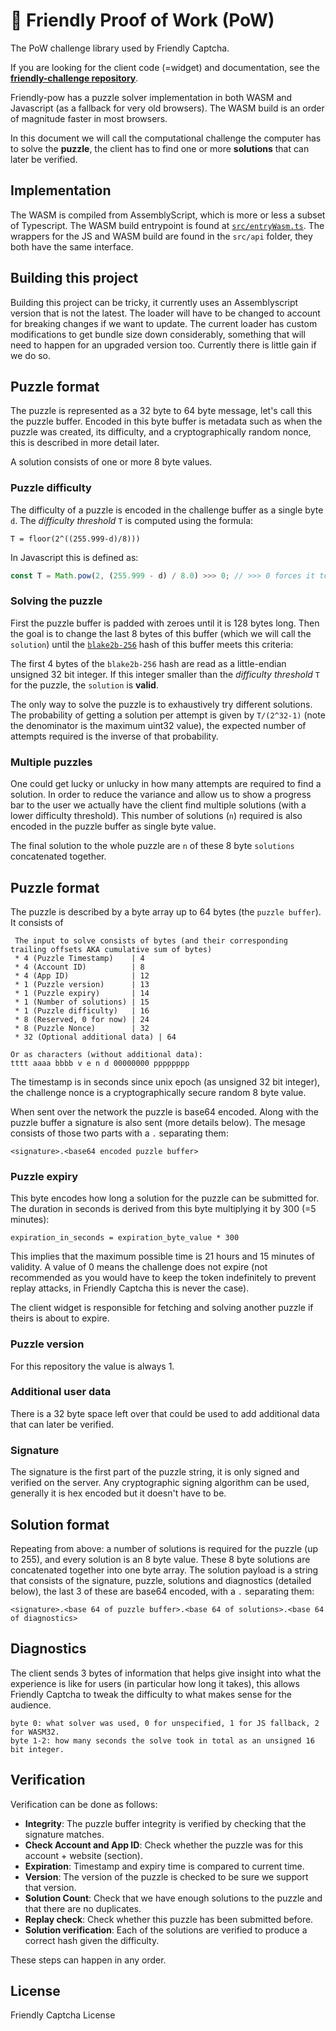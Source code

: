 # 👾 Friendly Proof of Work (PoW)

The PoW challenge library used by Friendly Captcha.

If you are looking for the client code (=widget) and documentation, see the [**friendly-challenge repository**](https://github.com/FriendlyCaptcha/friendly-challenge).

Friendly-pow has a puzzle solver implementation in both WASM and Javascript (as a fallback for very old browsers). The WASM build is an order of magnitude faster in most browsers.

In this document we will call the computational challenge the computer has to solve the **puzzle**, the client has to find one or more **solutions** that can later be verified.

## Implementation

The WASM is compiled from AssemblyScript, which is more or less a subset of Typescript. The WASM build entrypoint is found at [`src/entryWasm.ts`](./src/entryWasm.ts). The wrappers for the JS and WASM build are found in the `src/api` folder, they both have the same interface.

## Building this project

Building this project can be tricky, it currently uses an Assemblyscript version that is not the latest. The loader will have to be changed to account for breaking changes if we want to update. The current loader has custom modifications to get bundle size down considerably, something that will need to happen for an upgraded version too. Currently there is little gain if we do so.

## Puzzle format

The puzzle is represented as a 32 byte to 64 byte message, let's call this the puzzle buffer. Encoded in this byte buffer is metadata such as when the puzzle was created, its difficulty, and a cryptographically random nonce, this is described in more detail later.

A solution consists of one or more 8 byte values.

### Puzzle difficulty

The difficulty of a puzzle is encoded in the challenge buffer as a single byte `d`. The _difficulty threshold_ `T` is computed using the formula:

```
T = floor(2^((255.999-d)/8)))
```

In Javascript this is defined as:

```javascript
const T = Math.pow(2, (255.999 - d) / 8.0) >>> 0; // >>> 0 forces it to unsigned 32bit value
```

### Solving the puzzle

First the puzzle buffer is padded with zeroes until it is 128 bytes long. Then the goal is to change the last 8 bytes of this buffer (which we will call the `solution`) until the [`blake2b-256`](<https://en.wikipedia.org/wiki/BLAKE_(hash_function)>) hash of this buffer meets this criteria:

The first 4 bytes of the `blake2b-256` hash are read as a little-endian unsigned 32 bit integer. If this integer smaller than the _difficulty threshold_ `T` for the puzzle, the `solution` is **valid**.

The only way to solve the puzzle is to exhaustively try different solutions. The probability of getting a solution per attempt is given by `T/(2^32-1)` (note the denominator is the maximum uint32 value), the expected number of attempts required is the inverse of that probability.

### Multiple puzzles

One could get lucky or unlucky in how many attempts are required to find a solution. In order to reduce the variance and allow us to show a progress bar to the user we actually have the client find multiple solutions (with a lower difficulty threshold). This number of solutions (`n`) required is also encoded in the puzzle buffer as single byte value.

The final solution to the whole puzzle are `n` of these 8 byte `solutions` concatenated together.

## Puzzle format

The puzzle is described by a byte array up to 64 bytes (the `puzzle buffer`). It consists of

```
 The input to solve consists of bytes (and their corresponding trailing offsets AKA cumulative sum of bytes)
 * 4 (Puzzle Timestamp)    | 4
 * 4 (Account ID)          | 8
 * 4 (App ID)              | 12
 * 1 (Puzzle version)      | 13
 * 1 (Puzzle expiry)       | 14
 * 1 (Number of solutions) | 15
 * 1 (Puzzle difficulty)   | 16
 * 8 (Reserved, 0 for now) | 24
 * 8 (Puzzle Nonce)        | 32
 * 32 (Optional additional data) | 64

Or as characters (without additional data):
tttt aaaa bbbb v e n d 00000000 pppppppp
```

The timestamp is in seconds since unix epoch (as unsigned 32 bit integer), the challenge nonce is a cryptographically secure random 8 byte value.

When sent over the network the puzzle is base64 encoded. Along with the puzzle buffer a signature is also sent (more details below). The mesage consists of those two parts with a `.` separating them:

```
<signature>.<base64 encoded puzzle buffer>
```

### Puzzle expiry

This byte encodes how long a solution for the puzzle can be submitted for. The duration in seconds is derived from this byte multiplying it by 300 (=5 minutes):

```
expiration_in_seconds = expiration_byte_value * 300
```

This implies that the maximum possible time is 21 hours and 15 minutes of validity. A value of 0 means the challenge does not expire (not recommended as you would have to keep the token indefinitely to prevent replay attacks, in Friendly Captcha this is never the case).

The client widget is responsible for fetching and solving another puzzle if theirs is about to expire.

### Puzzle version

For this repository the value is always 1.

### Additional user data

There is a 32 byte space left over that could be used to add additional data that can later be verified.

### Signature

The signature is the first part of the puzzle string, it is only signed and verified on the server. Any cryptographic signing algorithm can be used, generally it is hex encoded but it doesn't have to be.

## Solution format

Repeating from above: a number of solutions is required for the puzzle (up to 255), and every solution is an 8 byte value. These 8 byte solutions are concatenated together into one byte array. The solution payload is a string that consists of the signature, puzzle, solutions and diagnostics (detailed below), the last 3 of these are base64 encoded, with a `.` separating them:

```
<signature>.<base 64 of puzzle buffer>.<base 64 of solutions>.<base 64 of diagnostics>
```

## Diagnostics

The client sends 3 bytes of information that helps give insight into what the experience is like for users (in particular how long it takes), this allows Friendly Captcha to tweak the difficulty to what makes sense for the audience.

```
byte 0: what solver was used, 0 for unspecified, 1 for JS fallback, 2 for WASM32.
byte 1-2: how many seconds the solve took in total as an unsigned 16 bit integer.
```

## Verification

Verification can be done as follows:

- **Integrity**: The puzzle buffer integrity is verified by checking that the signature matches.
- **Check Account and App ID**: Check whether the puzzle was for this account + website (section).
- **Expiration**: Timestamp and expiry time is compared to current time.
- **Version**: The version of the puzzle is checked to be sure we support that version.
- **Solution Count**: Check that we have enough solutions to the puzzle and that there are no duplicates.
- **Replay check**: Check whether this puzzle has been submitted before.
- **Solution verification**: Each of the solutions are verified to produce a correct hash given the difficulty.

These steps can happen in any order.

## License

Friendly Captcha License

